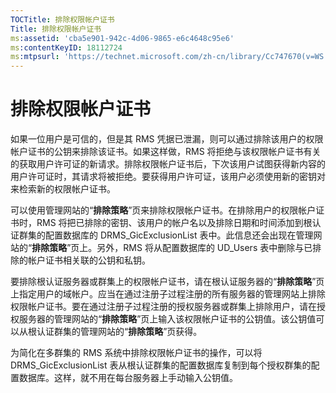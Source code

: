```yaml
---
TOCTitle: 排除权限帐户证书
Title: 排除权限帐户证书
ms:assetid: 'cba5e901-942c-4d06-9865-e6c4648c95e6'
ms:contentKeyID: 18112724
ms:mtpsurl: 'https://technet.microsoft.com/zh-cn/library/Cc747670(v=WS.10)'
---
```


排除权限帐户证书
================

如果一位用户是可信的，但是其 RMS 凭据已泄漏，则可以通过排除该用户的权限帐户证书的公钥来排除该证书。如果这样做，RMS 将拒绝与该权限帐户证书有关的获取用户许可证的新请求。排除权限帐户证书后，下次该用户试图获得新内容的用户许可证时，其请求将被拒绝。要获得用户许可证，该用户必须使用新的密钥对来检索新的权限帐户证书。

可以使用管理网站的“**排除策略**”页来排除权限帐户证书。在排除用户的权限帐户证书时，RMS 将把已排除的密钥、该用户的帐户名以及排除日期和时间添加到根认证群集的配置数据库的 DRMS\_GicExclusionList 表中。此信息还会出现在管理网站的“**排除策略**”页上。另外，RMS 将从配置数据库的 UD\_Users 表中删除与已排除的帐户证书相关联的公钥和私钥。

要排除根认证服务器或群集上的权限帐户证书，请在根认证服务器的“**排除策略**”页上指定用户的域帐户。应当在通过注册子过程注册的所有服务器的管理网站上排除权限帐户证书。要在通过注册子过程注册的授权服务器或群集上排除用户，请在授权服务器的管理网站的“**排除策略**”页上输入该权限帐户证书的公钥值。该公钥值可以从根认证群集的管理网站的“**排除策略**”页获得。

为简化在多群集的 RMS 系统中排除权限帐户证书的操作，可以将 DRMS\_GicExclusionList 表从根认证群集的配置数据库复制到每个授权群集的配置数据库。这样，就不用在每台服务器上手动输入公钥值。
